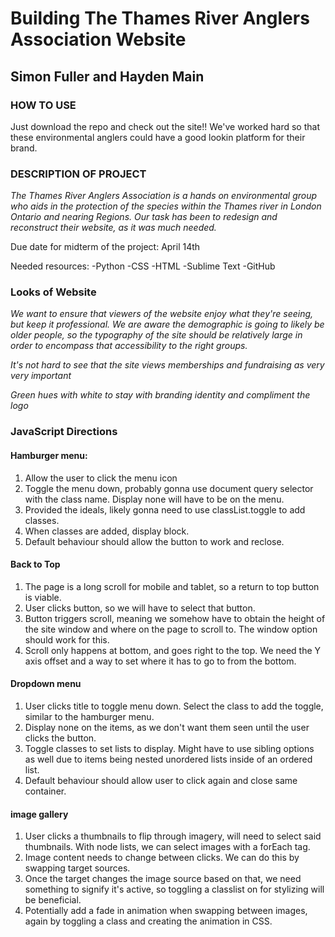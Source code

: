 # Building The Thames River Anglers Association Website

## Simon Fuller and Hayden Main 

### HOW TO USE

Just download the repo and check out the site!! We've worked hard so that these environmental anglers could have a good lookin platform for their brand. 

### DESCRIPTION OF PROJECT

*The Thames River Anglers Association is a hands on environmental group who aids in the protection of the species within the Thames river in London Ontario and nearing Regions. Our task has been to redesign and reconstruct their website, as it was much needed.*

Due date for midterm of the project: April 14th

Needed resources: 
-Python
-CSS
-HTML
-Sublime Text
-GitHub

### Looks of Website

*We want to ensure that viewers of the website enjoy what they're seeing, but keep it professional. We are aware the demographic is going to likely be older people, so the typography of the site should be relatively large in order to encompass that accessibility to the right groups.*

*It's not hard to see that the site views memberships and fundraising as very very important*

*Green hues with white to stay with branding identity and compliment the logo*

### JavaScript Directions

#### Hamburger menu:
1. Allow the user to click the menu icon
2. Toggle the menu down, probably gonna use document query selector with the class name. Display none will have to be on the menu.
3. Provided the ideals, likely gonna need to use classList.toggle to add classes.
4. When classes are added, display block.
5. Default behaviour should allow the button to work and reclose. 

#### Back to Top
1. The page is a long scroll for mobile and tablet, so a return to top button is viable.
2. User clicks button, so we will have to select that button.
3. Button triggers scroll, meaning we somehow have to obtain the height of the site window and where on the page to scroll to. The window option should work for this.
4. Scroll only happens at bottom, and goes right to the top. We need the Y axis offset and a way to set where it has to go to from the bottom. 

#### Dropdown menu
1. User clicks title to toggle menu down. Select the class to add the toggle, similar to the hamburger menu.
2. Display none on the items, as we don't want them seen until the user clicks the button.
3. Toggle classes to set lists to display. Might have to use sibling options as well due to items being nested unordered lists inside of an ordered list. 
4. Default behaviour should allow user to click again and close same container.

#### image gallery
1. User clicks a thumbnails to flip through imagery, will need to select said thumbnails. 
With node lists, we can select images with a forEach tag.
2. Image content needs to change between clicks. We can do this by swapping target sources.
3. Once the target changes the image source based on that, we need something to signify it's active, so toggling a classlist on for stylizing will be beneficial. 
4. Potentially add a fade in animation when swapping between images, again by toggling a class and creating the animation in CSS.
